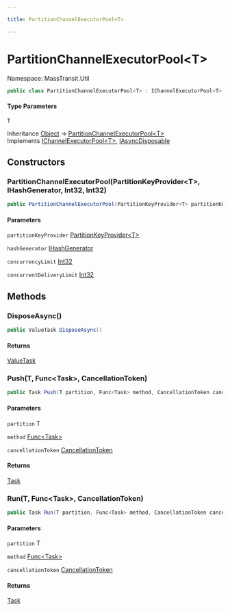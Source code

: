 ```yaml
---

title: PartitionChannelExecutorPool<T>

---
```


# PartitionChannelExecutorPool\<T\>

Namespace: MassTransit.Util

```csharp
public class PartitionChannelExecutorPool<T> : IChannelExecutorPool<T>, IAsyncDisposable
```

#### Type Parameters

`T`<br/>

Inheritance [Object](https://learn.microsoft.com/en-us/dotnet/api/system.object) → [PartitionChannelExecutorPool\<T\>](../masstransit-util/partitionchannelexecutorpool-1)<br/>
Implements [IChannelExecutorPool\<T\>](../masstransit-util/ichannelexecutorpool-1), [IAsyncDisposable](https://learn.microsoft.com/en-us/dotnet/api/system.iasyncdisposable)

## Constructors

### **PartitionChannelExecutorPool(PartitionKeyProvider\<T\>, IHashGenerator, Int32, Int32)**

```csharp
public PartitionChannelExecutorPool(PartitionKeyProvider<T> partitionKeyProvider, IHashGenerator hashGenerator, int concurrencyLimit, int concurrentDeliveryLimit)
```

#### Parameters

`partitionKeyProvider` [PartitionKeyProvider\<T\>](../masstransit/partitionkeyprovider-1)<br/>

`hashGenerator` [IHashGenerator](../masstransit-middleware/ihashgenerator)<br/>

`concurrencyLimit` [Int32](https://learn.microsoft.com/en-us/dotnet/api/system.int32)<br/>

`concurrentDeliveryLimit` [Int32](https://learn.microsoft.com/en-us/dotnet/api/system.int32)<br/>

## Methods

### **DisposeAsync()**

```csharp
public ValueTask DisposeAsync()
```

#### Returns

[ValueTask](https://learn.microsoft.com/en-us/dotnet/api/system.threading.tasks.valuetask)<br/>

### **Push(T, Func\<Task\>, CancellationToken)**

```csharp
public Task Push(T partition, Func<Task> method, CancellationToken cancellationToken)
```

#### Parameters

`partition` T<br/>

`method` [Func\<Task\>](https://learn.microsoft.com/en-us/dotnet/api/system.func-1)<br/>

`cancellationToken` [CancellationToken](https://learn.microsoft.com/en-us/dotnet/api/system.threading.cancellationtoken)<br/>

#### Returns

[Task](https://learn.microsoft.com/en-us/dotnet/api/system.threading.tasks.task)<br/>

### **Run(T, Func\<Task\>, CancellationToken)**

```csharp
public Task Run(T partition, Func<Task> method, CancellationToken cancellationToken)
```

#### Parameters

`partition` T<br/>

`method` [Func\<Task\>](https://learn.microsoft.com/en-us/dotnet/api/system.func-1)<br/>

`cancellationToken` [CancellationToken](https://learn.microsoft.com/en-us/dotnet/api/system.threading.cancellationtoken)<br/>

#### Returns

[Task](https://learn.microsoft.com/en-us/dotnet/api/system.threading.tasks.task)<br/>
